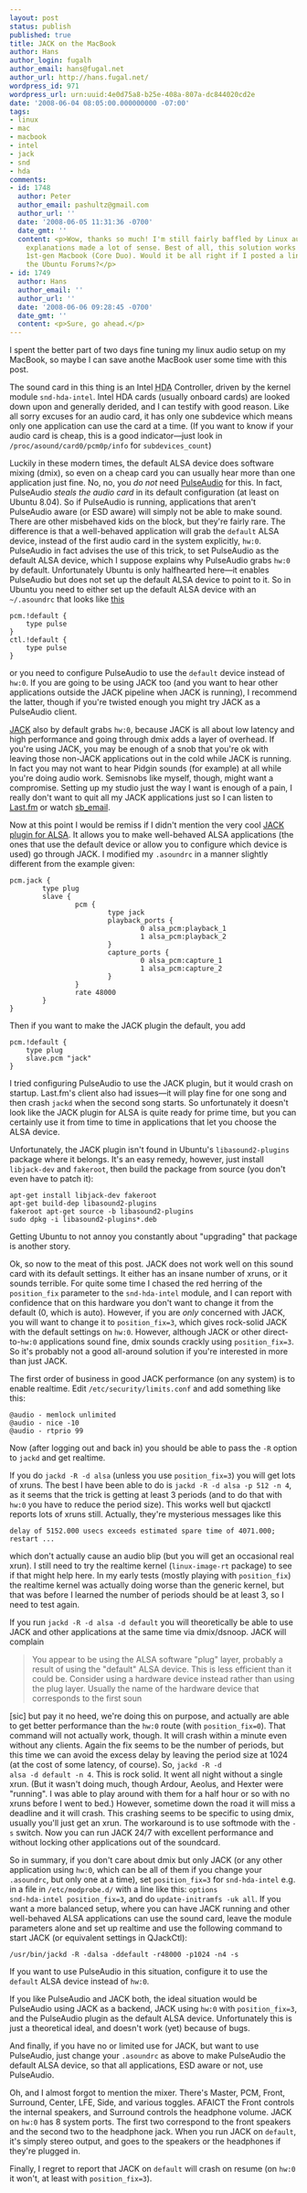 ```yaml
---
layout: post
status: publish
published: true
title: JACK on the MacBook
author: Hans
author_login: fugalh
author_email: hans@fugal.net
author_url: http://hans.fugal.net/
wordpress_id: 971
wordpress_url: urn:uuid:4e0d75a8-b25e-408a-807a-dc844020cd2e
date: '2008-06-04 08:05:00.000000000 -07:00'
tags:
- linux
- mac
- macbook
- intel
- jack
- snd
- hda
comments:
- id: 1748
  author: Peter
  author_email: pashultz@gmail.com
  author_url: ''
  date: '2008-06-05 11:31:36 -0700'
  date_gmt: ''
  content: <p>Wow, thanks so much! I'm still fairly baffled by Linux audio, but your
    explanations made a lot of sense. Best of all, this solution works great on my
    1st-gen Macbook (Core Duo). Would it be all right if I posted a link to this from
    the Ubuntu Forums?</p>
- id: 1749
  author: Hans
  author_email: ''
  author_url: ''
  date: '2008-06-06 09:28:45 -0700'
  date_gmt: ''
  content: <p>Sure, go ahead.</p>
---
```

<p>I spent the better part of two days fine tuning my linux audio setup on my MacBook, so maybe I can save anothe MacBook user some time with this post.</p>

<p>The sound card in this thing is an Intel <acronym title="High Definition Audio">HDA</acronym> Controller, driven by the kernel module <code>snd-hda-intel</code>. Intel HDA cards (usually onboard cards) are looked down upon and generally derided, and I can testify with good reason. Like all sorry excuses for an audio card, it has only one subdevice which means only one application can use the card at a time. (If you want to know if your audio card is cheap, this is a good indicator&mdash;just look in <code>/proc/asound/card0/pcm0p/info</code> for <code>subdevices_count</code>)</p>

<p>Luckily in these modern times, the default ALSA device does software mixing
(dmix), so even on a cheap card you can usually hear more than one application
just fine. No, no, you <em>do not</em> need <a href="http://pulseaudio.org">PulseAudio</a> for this. In fact, PulseAudio
<em>steals the audio card</em> in its default configuration (at least on Ubuntu 8.04).
So if PulseAudio is running, applications that aren't PulseAudio aware (or ESD
aware) will simply not be able to make sound. There are other misbehaved kids
on the block, but they're fairly rare. The difference is that a well-behaved
application will grab the <code>default</code> ALSA device, instead of the first audio
card in the system explicitly, <code>hw:0</code>. PulseAudio in fact advises the use of
this trick, to set PulseAudio as the default ALSA device, which I suppose
explains why PulseAudio grabs <code>hw:0</code> by default. Unfortunately Ubuntu is only
halfhearted here&mdash;it enables PulseAudio but does not set up the default
ALSA device to point to it. So in Ubuntu you need to either set up the default
ALSA device with an <code>~/.asoundrc</code> that looks like <a href="http://www.pulseaudio.org/wiki/PerfectSetup">this</a></p>

<pre><code>pcm.!default {
    type pulse
}
ctl.!default {
    type pulse
}
</code></pre>

<p>or you need to configure PulseAudio to use the <code>default</code> device instead of <code>hw:0</code>. If you are going to be using JACK too (and you want to hear other applications outside the JACK pipeline when JACK is running), I recommend the latter, though if you're twisted enough you might try JACK as a PulseAudio client.</p>

<p><a href="http://jackaudio.org">JACK</a> also by default grabs <code>hw:0</code>, because JACK is all
about low latency and high performance and going through dmix adds a layer of
overhead. If you're using JACK, you may be enough of a snob that you're ok with
leaving those non-JACK applications out in the cold while JACK is running. In
fact you may not want to hear Pidgin sounds (for example) at all while you're
doing audio work. Semisnobs like myself, though, might want a compromise.
Setting up my studio just the way I want is enough of a pain, I really don't
want to quit all my JACK applications just so I can listen to <a href="http://www.last.fm/">Last.fm</a> or watch
<a href="http://www.homestarrunner.com/sbemail.html">sb_email</a>.</p>

<p>Now at this point I would be remiss if I didn't mention the very cool <a href="http://alsa.opensrc.org/index.php/Jack_(plugin%29">JACK
plugin for ALSA</a>. It allows
you to make well-behaved ALSA applications (the ones that use the default
device or allow you to configure which device is used) go through JACK. I modified my <code>.asoundrc</code> in a manner slightly different from the example given:</p>

<pre><code>pcm.jack {
        type plug
        slave {
                pcm {
                        type jack
                        playback_ports {
                                0 alsa_pcm:playback_1
                                1 alsa_pcm:playback_2
                        }
                        capture_ports {
                                0 alsa_pcm:capture_1
                                1 alsa_pcm:capture_2
                        }
                }
                rate 48000
        }
}
</code></pre>

<p>Then if you want to make the JACK plugin the default, you add</p>

<pre><code>pcm.!default {
    type plug
    slave.pcm "jack"
}
</code></pre>

<p>I tried configuring PulseAudio to use the JACK plugin, but it would crash on startup. Last.fm's client also had issues&mdash;it will play fine for one song and then crash <code>jackd</code> when the second song starts. So unfortunately it doesn't look like the JACK plugin for ALSA is quite ready for prime time, but you can certainly use it from time to time in applications that let you choose the ALSA device.</p>

<p>Unfortunately, the JACK plugin isn't found in Ubuntu's <code>libasound2-plugins</code> package where it belongs. It's an easy remedy, however, just install <code>libjack-dev</code> and <code>fakeroot</code>, then build the package from source (you don't even have to patch it):</p>

<pre><code>apt-get install libjack-dev fakeroot
apt-get build-dep libasound2-plugins
fakeroot apt-get source -b libasound2-plugins
sudo dpkg -i libasound2-plugins*.deb
</code></pre>

<p>Getting Ubuntu to not annoy you constantly about "upgrading" that package is another story.</p>

<p>Ok, so now to the meat of this post. JACK does not work well on this sound card
with its default settings. It either has an insane number of xruns, or it sounds terrible. For quite some time I chased the red herring of the
<code>position_fix</code> parameter to the <code>snd-hda-intel</code> module, and I can report with confidence that on this hardware you don't want to change it from the default (0, which is auto). However, if you are <em>only</em> concerned with JACK, you will want to change it to <code>position_fix=3</code>, which gives rock-solid JACK with the default settings on <code>hw:0</code>. However, although JACK or other direct-to-<code>hw:0</code> applications sound fine, dmix sounds crackly using <code>position_fix=3</code>. So it's probably not a good all-around solution if you're interested in more than just JACK.</p>

<p>The first order of business in good JACK performance (on any system) is to enable realtime. Edit <code>/etc/security/limits.conf</code> and add something like this:</p>

<pre><code>@audio - memlock unlimited
@audio - nice -10
@audio - rtprio 99
</code></pre>

<p>Now (after logging out and back in) you should be able to pass the <code>-R</code> option to <code>jackd</code> and get realtime.</p>

<p>If you do <code>jackd -R -d alsa</code> (unless you use <code>position_fix=3</code>) you will get lots of xruns. The best I have been able to do is <code>jackd -R -d alsa -p 512 -n 4</code>, as it seems that the trick is getting at least 3 periods (and to do that with <code>hw:0</code> you have to reduce the period size). This works well but qjackctl reports lots of xruns still. Actually, they're mysterious messages like this</p>

<pre><code>delay of 5152.000 usecs exceeds estimated spare time of 4071.000; restart ...
</code></pre>

<p>which don't actually cause an audio blip (but you will get an occasional real
xrun). I still need to try the realtime kernel (<code>linux-image-rt</code> package) to
see if that might help here. In my early tests (mostly playing with
<code>position_fix</code>) the realtime kernel was actually doing worse than the generic
kernel, but that was before I learned the number of periods should be at least
3, so I need to test again.</p>

<p>If you run <code>jackd -R -d alsa -d default</code> you will theoretically be able to use JACK and other applications at the same time via dmix/dsnoop. JACK will complain</p>

<blockquote>
    <p>You appear to be using the ALSA software "plug" layer, probably a result of using the "default" ALSA device. This is less efficient than it could be. Consider using a hardware device instead rather than using the plug layer. Usually the name of the hardware device that corresponds to the first soun</p>
</blockquote>

<p>[sic] but pay it no heed, we're doing this on purpose, and actually are able to get
better performance than the <code>hw:0</code> route (with <code>position_fix=0</code>). That command
will not actually work, though. It will crash within a minute even without any
clients. Again the fix seems to be the number of periods, but this time we can
avoid the excess delay by leaving the period size at 1024 (at the cost of some latency, of course). So, <code>jackd -R -d
alsa -d default -n 4</code>. This is rock solid. It went all night without a single
xrun. (But it wasn't doing much, though Ardour, Aeolus, and Hexter were
"running". I was able to play around with them for a half hour or so with no
xruns before I went to bed.) However, sometime down the road it will miss a
deadline and it will crash. This crashing seems to be specific to using dmix,
usually you'll just get an xrun. The workaround is to use softmode with the
<code>-s</code> switch. Now you can run JACK 24/7 with excellent performance and without
locking other applications out of the soundcard.</p>

<p>So in summary, if you don't care about dmix but only JACK (or any other application using <code>hw:0</code>, which can be all of them if you change your <code>.asoundrc</code>, but only one at a time), set <code>position_fix=3</code> for <code>snd-hda-intel</code>
e.g. in a file in <code>/etc/modprobe.d/</code> with a line like this: <code>options
snd-hda-intel position_fix=3</code>, and do <code>update-initramfs -uk all</code>. If you want a
more balanced setup, where you can have JACK running and other well-behaved ALSA applications can use the sound card, leave the module parameters alone and set up realtime and
use the following command to start JACK (or equivalent settings in QJackCtl): </p>

<pre><code>/usr/bin/jackd -R -dalsa -ddefault -r48000 -p1024 -n4 -s
</code></pre>

<p>If you want to use PulseAudio in this situation, configure it to use the <code>default</code> ALSA device instead of <code>hw:0</code>.</p>

<p>If you like PulseAudio and JACK both, the ideal situation would be PulseAudio using JACK as a backend, JACK using <code>hw:0</code> with <code>position_fix=3</code>, and the PulseAudio plugin as the default ALSA device. Unfortunately this is just a theoretical ideal, and doesn't work (yet) because of bugs.</p>

<p>And finally, if you have no or limited use for JACK, but want to use PulseAudio, just change your <code>.asoundrc</code> as above to make PulseAudio the default ALSA device, so that all applications, ESD aware or not, use PulseAudio.</p>

<p>Oh, and I almost forgot to mention the mixer. There's Master, PCM, Front, Surround, Center, LFE, Side, and various toggles. AFAICT the Front controls the internal speakers, and Surround controls the headphone volume. JACK on <code>hw:0</code> has 8 system ports. The first two correspond to the front speakers and the second two to the headphone jack. When you run JACK on <code>default</code>, it's simply stereo output, and goes to the speakers or the headphones if they're plugged in.</p>

<p>Finally, I regret to report that JACK on <code>default</code> will crash on resume (on <code>hw:0</code> it won't, at least with <code>position_fix=3</code>).</p>
